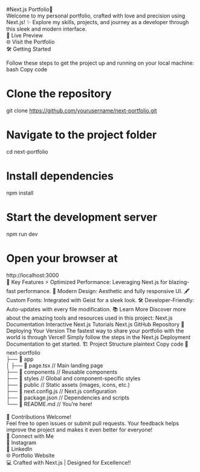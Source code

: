 #Next.js Portfolio🚀 <br />
Welcome to my personal portfolio, crafted with love and precision using Next.js! ✨ Explore my skills, projects, and journey as a developer through this sleek and modern interface.
<br />
🌟 Live Preview <br />
🌐 Visit the Portfolio <br />
🛠️ Getting Started <br />

Follow these steps to get the project up and running on your local machine:
bash
Copy code

# Clone the repository

git clone https://github.com/yourusername/next-portfolio.git

# Navigate to the project folder

cd next-portfolio

# Install dependencies

npm install

# Start the development server

npm run dev

# Open your browser at

http://localhost:3000  
📌 Key Features
⚡ Optimized Performance: Leveraging Next.js for blazing-fast performance.
🎨 Modern Design: Aesthetic and fully responsive UI.
🖋️ Custom Fonts: Integrated with Geist for a sleek look.
🛠️ Developer-Friendly: Auto-updates with every file modification.
📚 Learn More
Discover more about the amazing tools and resources used in this project:
Next.js Documentation
Interactive Next.js Tutorials
Next.js GitHub Repository
🚀 Deploying Your Version
The fastest way to share your portfolio with the world is through Vercel!
Simply follow the steps in the Next.js Deployment Documentation to get started.
🏗️ Project Structure
plaintext
Copy code
📂 next-portfolio  
├── 📂 app  
│ ├── 📄 page.tsx // Main landing page  
├── 📂 components // Reusable components  
├── 📂 styles // Global and component-specific styles  
├── 📂 public // Static assets (images, icons, etc.)  
├── 📄 next.config.js // Next.js configuration  
├── 📄 package.json // Dependencies and scripts  
└── 📄 README.md // You’re here!  
<br />
🌟 Contributions Welcome!
<br />
Feel free to open issues or submit pull requests. Your feedback helps improve the project and makes it even better for everyone!
<br />
💬 Connect with Me
<br />
📸 Instagram
<br />
💼 LinkedIn
<br />
🌐 Portfolio Website
<br />
💻 Crafted with Next.js | Designed for Excellence!!
